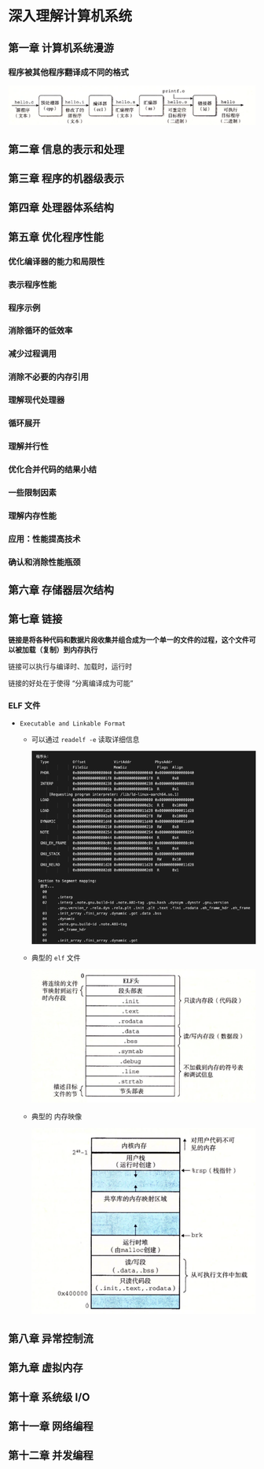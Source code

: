 # 深入理解计算机系统

## 第一章 计算机系统漫游

### 程序被其他程序翻译成不同的格式

![编译系统](./imags/编译系统.png)

## 第二章 信息的表示和处理

## 第三章 程序的机器级表示

## 第四章 处理器体系结构

## 第五章 优化程序性能

### 优化编译器的能力和局限性

### 表示程序性能

### 程序示例

### 消除循环的低效率

### 减少过程调用

### 消除不必要的内存引用

### 理解现代处理器

### 循环展开

### 理解并行性

### 优化合并代码的结果小结

### 一些限制因素

### 理解内存性能

### 应用：性能提高技术

### 确认和消除性能瓶颈

## 第六章 存储器层次结构

## 第七章 链接

**链接是将各种代码和数据片段收集并组合成为一个单一的文件的过程，这个文件可以被加载（复制）到内存执行**

链接可以执行与编译时、加载时，运行时

链接的好处在于使得 “分离编译成为可能”

### ELF 文件

- `Executable and Linkable Format`

    - 可以通过 ``readelf -e`` 读取详细信息

        ![elf](./imags/elf.png)

    - 典型的 `elf` 文件

        ![elf](./imags/可执行文件.png#imag_half)

    - 典型的 内存映像

        ![内存映像](./imags/内存映像.png)

## 第八章 异常控制流

## 第九章 虚拟内存

## 第十章 系统级 I/O

## 第十一章 网络编程

## 第十二章 并发编程
